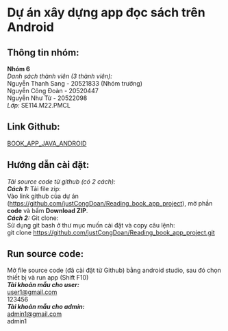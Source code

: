 # Dự án xây dựng app đọc sách trên Android 
## Thông tin nhóm:  
**Nhóm 6**  
*Danh sách thành viên (3 thành viên):*  
Nguyễn Thanh Sang - 20521833 (Nhóm trưởng)  
Nguyễn Công Đoàn - 20520447  
Nguyễn Như Từ - 20522098  
*Lớp:* SE114.M22.PMCL   
## Link Github:  
[BOOK_APP_JAVA_ANDROID](https://github.com/justCongDoan/Reading_book_app_project)
## Hướng dẫn cài đặt:
*Tải source code từ github (có 2 cách):*   
***Cách 1:*** Tải file zip:  
Vào link github của dự án (https://github.com/justCongDoan/Reading_book_app_project), mở phần **code** và bấm **Download ZIP**.  
***Cách 2:*** Git clone:  
Sử dụng git bash ở thư mục muốn cài đặt và copy câu lệnh:   
    git clone https://github.com/justCongDoan/Reading_book_app_project.git  
## Run source code:   
Mở file source code (đã cài đặt từ Github) bằng android studio, sau đó chọn thiết bị và run app (Shift F10)  
***Tài khoản mẫu cho user:***  
user1@gmail.com  
123456  
***Tài khoản mẫu cho admin:***   
admin1@gmail.com  
admin1  
